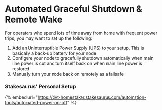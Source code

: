 # Automated Graceful Shutdown & Remote Wake

For operators who spend lots of time away from home with frequent power trips, you may want to set up  the following:

1. Add an Uninterruptible Power Supply (UPS) to your setup. This is basically a back-up battery for your node
2. Configure your node to gracefully shutdown automatically when main line power is cut and turn itself back on when main line power is restored
3. Manually turn your node back on remotely as a failsafe

### Stakesaurus' Personal Setup

{% embed url="https://dvt-homestaker.stakesaurus.com/automation-tools/automated-power-on-off" %}
